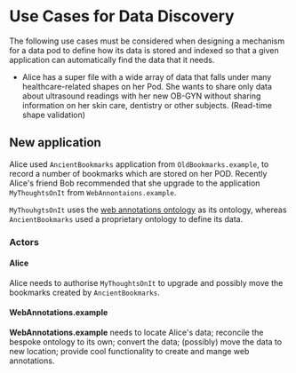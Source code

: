 # Use Cases for Data Discovery

The following use cases must be considered when designing a mechanism for a data pod to define how its data is stored and indexed so that a given application can automatically find the data that it needs.

 - Alice has a super file with a wide array of data that falls under many healthcare-related shapes on her Pod. She wants to share only data about ultrasound readings with her new OB-GYN without sharing information on her skin care, dentistry or other subjects. (Read-time shape validation)


## New application

Alice used `AncientBookmarks` application from `OldBookmarks.example`, to record a number of bookmarks which are stored on her POD.  Recently Alice's friend Bob recommended that she upgrade to the application `MyThoughtsOnIt` from `WebAnnontaions.example`.

`MyThouhgtsOnIt` uses the [web annotations ontology](https://www.w3.org/TR/annotation-vocab/#motivation) as its ontology,
whereas `AncientBookmarks` used a proprietary ontology to define its data.

### Actors

#### Alice

Alice needs to authorise `MyThoughtsOnIt` to upgrade and possibly move the bookmarks created by `AncientBookmarks`.

#### WebAnnotations.example

**WebAnnotations.example** needs to locate Alice's data; reconcile the bespoke ontology to its own;
convert the data; (possibly) move the data to new location;
provide cool functionality to create and mange web annotations.

